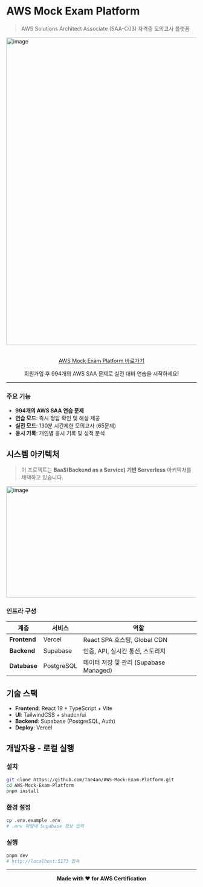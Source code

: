 # AWS Mock Exam Platform
> AWS Solutions Architect Associate (SAA-C03) 자격증 모의고사 플랫폼
<img width="1501" height="815" alt="image" src="https://github.com/user-attachments/assets/9869bf00-3669-4c97-8a37-eeee966d2d67" />
<br><br>
<div align="center">

[AWS Mock Exam Platform 바로가기](https://aws-mock-exam-platform.vercel.app/)

회원가입 후 994개의 AWS SAA 문제로 실전 대비 연습을 시작하세요!
</div>

---

### 주요 기능

- **994개의 AWS SAA 연습 문제**
- **연습 모드**: 즉시 정답 확인 및 해설 제공
- **실전 모드**: 130분 시간제한 모의고사 (65문제)
- **응시 기록**: 개인별 응시 기록 및 성적 분석



## 시스템 아키텍처
> 이 프로젝트는 **BaaS(Backend as a Service) 기반 Serverless** 아키텍처를 채택하고 있습니다.
<img width="1500" height="295" alt="image" src="https://github.com/user-attachments/assets/f39cb904-2fc4-4ebb-8cee-ee4429f69ee5" />


### 인프라 구성

| 계층 | 서비스 | 역할 |
|------|--------|------|
| **Frontend** | Vercel | React SPA 호스팅, Global CDN |
| **Backend** | Supabase | 인증, API, 실시간 통신, 스토리지 |
| **Database** | PostgreSQL | 데이터 저장 및 관리 (Supabase Managed) |

## 기술 스택

- **Frontend**: React 19 + TypeScript + Vite
- **UI**: TailwindCSS + shadcn/ui
- **Backend**: Supabase (PostgreSQL, Auth)
- **Deploy**: Vercel

## 개발자용 - 로컬 실행

### 설치

```bash
git clone https://github.com/Tae4an/AWS-Mock-Exam-Platform.git
cd AWS-Mock-Exam-Platform
pnpm install
```

### 환경 설정

```bash
cp .env.example .env
# .env 파일에 Supabase 정보 입력
```

### 실행

```bash
pnpm dev
# http://localhost:5173 접속
```
---
<div align="center">

**Made with ❤️ for AWS Certification**

</div>
